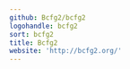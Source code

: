 ```yaml
---
github: Bcfg2/bcfg2
logohandle: bcfg2
sort: bcfg2
title: Bcfg2
website: 'http://bcfg2.org/'
---
```

